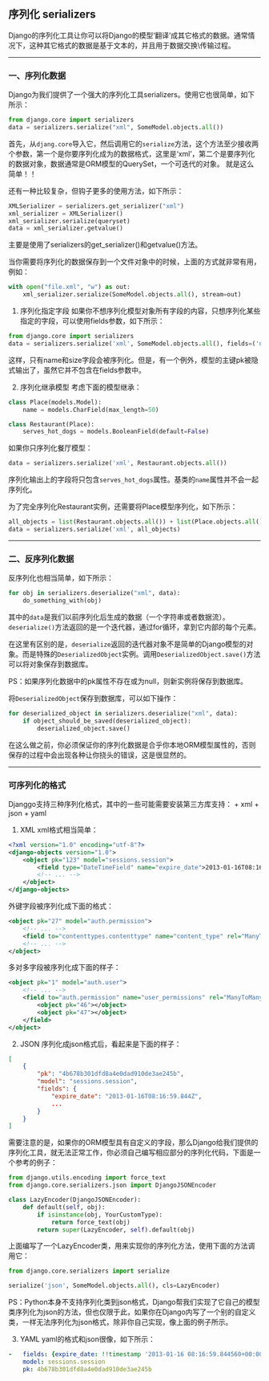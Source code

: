 ## 序列化 serializers

Django的序列化工具让你可以将Django的模型‘翻译’成其它格式的数据。通常情况下，这种其它格式的数据是基于文本的，并且用于数据交换\传输过程。

---

### 一、序列化数据

Django为我们提供了一个强大的序列化工具serializers。使用它也很简单，如下所示：
```python
from django.core import serializers
data = serializers.serialize("xml", SomeModel.objects.all())
```
首先，从`djang.core`导入它，然后调用它的`serialize`方法，这个方法至少接收两个参数，第一个是你要序列化成为的数据格式，这里是‘xml’，第二个是要序列化的数据对象，数据通常是ORM模型的QuerySet，一个可迭代的对象。
就是这么简单！！

还有一种比较复杂，但钩子更多的使用方法，如下所示：
```python
XMLSerializer = serializers.get_serializer("xml")
xml_serializer = XMLSerializer()
xml_serializer.serialize(queryset)
data = xml_serializer.getvalue()
```
主要是使用了serializers的get_serializer()和getvalue()方法。

当你需要将序列化的数据保存到一个文件对象中的时候，上面的方式就非常有用，例如：
```python
with open("file.xml", "w") as out:
    xml_serializer.serialize(SomeModel.objects.all(), stream=out)
```

1. 序列化指定字段
如果你不想序列化模型对象所有字段的内容，只想序列化某些指定的字段，可以使用fields参数，如下所示：
```python
from django.core import serializers
data = serializers.serialize('xml', SomeModel.objects.all(), fields=('name','size'))
```
这样，只有name和size字段会被序列化。但是，有一个例外，模型的主键pk被隐式输出了，虽然它并不包含在fields参数中。

2. 序列化继承模型
考虑下面的模型继承：
```python
class Place(models.Model):
    name = models.CharField(max_length=50)

class Restaurant(Place):
    serves_hot_dogs = models.BooleanField(default=False)
```
如果你只序列化餐厅模型：
```python
data = serializers.serialize('xml', Restaurant.objects.all())
```
序列化输出上的字段将只包含`serves_hot_dogs`属性。基类的`name`属性并不会一起序列化。

为了完全序列化Restaurant实例，还需要将Place模型序列化，如下所示：
```python
all_objects = list(Restaurant.objects.all()) + list(Place.objects.all())
data = serializers.serialize('xml', all_objects)
```

---

### 二、反序列化数据

反序列化也相当简单，如下所示：
```python
for obj in serializers.deserialize("xml", data):
    do_something_with(obj)
```
其中的`data`是我们以前序列化后生成的数据（一个字符串或者数据流）。`deserialize()`方法返回的是一个迭代器，通过for循环，拿到它内部的每个元素。

在这里有区别的是，`deserialize`返回的迭代器对象不是简单的Django模型的对象。而是特殊的`DeserializedObject`实例。调用`DeserializedObject.save()`方法可以将对象保存到数据库。

PS：如果序列化数据中的pk属性不存在或为null，则新实例将保存到数据库。

将`DeserializedObject`保存到数据库，可以如下操作：
```python
for deserialized_object in serializers.deserialize("xml", data):
    if object_should_be_saved(deserialized_object):
        deserialized_object.save()
```
在这么做之前，你必须保证你的序列化数据是合乎你本地ORM模型属性的，否则保存的过程中会出现各种让你挠头的错误，这是很显然的。


---

### 可序列化的格式
Djanggo支持三种序列化格式，其中的一些可能需要安装第三方库支持：
    + xml
    + json
    + yaml
    
1. XML
xml格式相当简单：
```xml
<?xml version="1.0" encoding="utf-8"?>
<django-objects version="1.0">
    <object pk="123" model="sessions.session">
        <field type="DateTimeField" name="expire_date">2013-01-16T08:16:59.844560+00:00</field>
        <!-- ... -->
    </object>
</django-objects>
```
外键字段被序列化成下面的格式：
```xml
<object pk="27" model="auth.permission">
    <!-- ... -->
    <field to="contenttypes.contenttype" name="content_type" rel="ManyToOneRel">9</field>
    <!-- ... -->
</object>
```
多对多字段被序列化成下面的样子：
```xml
<object pk="1" model="auth.user">
    <!-- ... -->
    <field to="auth.permission" name="user_permissions" rel="ManyToManyRel">
        <object pk="46"></object>
        <object pk="47"></object>
    </field>
</object>
```

2. JSON
序列化成json格式后，看起来是下面的样子：
```json
[
    {
        "pk": "4b678b301dfd8a4e0dad910de3ae245b",
        "model": "sessions.session",
        "fields": {
            "expire_date": "2013-01-16T08:16:59.844Z",
            ...
        }
    }
]
```
需要注意的是，如果你的ORM模型具有自定义的字段，那么Django给我们提供的序列化工具，就无法正常工作，你必须自己编写相应部分的序列化代码，下面是一个参考的例子：
```python
from django.utils.encoding import force_text
from django.core.serializers.json import DjangoJSONEncoder

class LazyEncoder(DjangoJSONEncoder):
    def default(self, obj):
        if isinstance(obj, YourCustomType):
            return force_text(obj)
        return super(LazyEncoder, self).default(obj)
```
上面编写了一个LazyEncoder类，用来实现你的序列化方法，使用下面的方法调用它：
```python
from django.core.serializers import serialize

serialize('json', SomeModel.objects.all(), cls=LazyEncoder)
```
PS：Python本身不支持序列化类到json格式，Django帮我们实现了它自己的模型类序列化为json的方法，但也仅限于此，如果你在Django内写了一个别的自定义类，一样无法序列化为json格式，除非你自己实现，像上面的例子所示。

3. YAML
yaml的格式和json很像，如下所示：
```yaml
-   fields: {expire_date: !!timestamp '2013-01-16 08:16:59.844560+00:00'}
    model: sessions.session
    pk: 4b678b301dfd8a4e0dad910de3ae245b
```